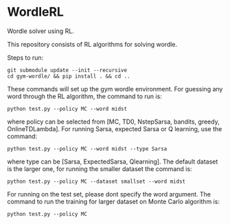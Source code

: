 # WordleRL

Wordle solver using RL.

This repository consists of RL algorithms for solving wordle. 

Steps to run:
```
git submodule update --init --recursive
cd gym-wordle/ && pip install . && cd ..
```
These commands will set up the gym wordle environment. 
For guessing any word through the RL algorithm, the command to run is:
```
python test.py --policy MC --word midst
```
where policy can be selected from [MC, TD0, NstepSarsa, bandits, greedy, OnlineTDLambda].
For running Sarsa, expected Sarsa or Q learning, use the command:
```
python test.py --policy MC --word midst --type Sarsa
```
where type can be [Sarsa, ExpectedSarsa, Qlearning].
The default dataset is the larger one, for running the smaller dataset the command is:
```
python test.py --policy MC --dataset smallset --word midst 
```
For running on the test set, please dont specify the word argument. The command to run the training for larger dataset on Monte Carlo algorithm is:
```
python test.py --policy MC
```
